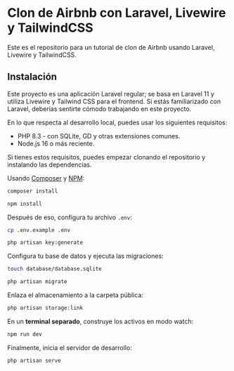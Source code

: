 # Clon de Airbnb con Laravel, Livewire y TailwindCSS

Este es el repositorio para un tutorial de clon de Airbnb usando Laravel, Livewire y TailwindCSS.

## Instalación

Este proyecto es una aplicación Laravel regular; se basa en Laravel 11 y utiliza Livewire y Tailwind CSS para el frontend. Si estás familiarizado con Laravel, deberías sentirte cómodo trabajando en este proyecto.

En lo que respecta al desarrollo local, puedes usar los siguientes requisitos:

- PHP 8.3 - con SQLite, GD y otras extensiones comunes.
- Node.js 16 o más reciente.

Si tienes estos requisitos, puedes empezar clonando el repositorio y instalando las dependencias.

Usando [Composer](https://getcomposer.org) y [NPM](https://www.npmjs.com):

```bash
composer install

npm install
```

Después de eso, configura tu archivo `.env`:

```bash
cp .env.example .env

php artisan key:generate
```

Configura tu base de datos y ejecuta las migraciones:

```bash
touch database/database.sqlite

php artisan migrate
```

Enlaza el almacenamiento a la carpeta pública:

```bash
php artisan storage:link
```

En un **terminal separado**, construye los activos en modo watch:

```bash
npm run dev
```

Finalmente, inicia el servidor de desarrollo:

```bash
php artisan serve
```
